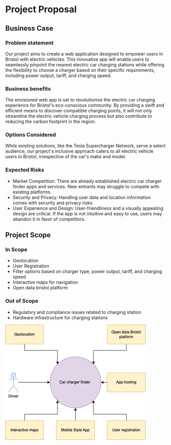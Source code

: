 # Project Proposal

## Business Case

### Problem statement
Our project aims to create a web application designed to empower users in Bristol with electric vehicles. This innovative app will enable users to seamlessly pinpoint the nearest electric car charging stations while offering the flexibility to choose a charger based on their specific requirements, including power output, tariff, and charging speed.

### Business benefits
The envisioned web app is set to revolutionise the electric car charging experience for Bristol's eco-conscious community. By providing a swift and efficient means to discover compatible charging points, it will not only streamline the electric vehicle charging process but also contribute to reducing the carbon footprint in the region.

### Options Considered
While existing solutions, like the Tesla Supercharger Network, serve a select audience, our project's inclusive approach caters to all electric vehicle users in Bristol, irrespective of the car's make and model.

### Expected Risks
* Market Competition: There are already established electric car charger finder apps and services. New entrants may struggle to compete with existing platforms.
* Security and Privacy: Handling user data and location information comes with security and privacy risks.
* User Experience and Design: User-friendliness and a visually appealing design are critical. If the app is not intuitive and easy to use, users may abandon it in favor of competitors.

## Project Scope

### In Scope
* Geolocation
* User Registration
* Filter options based on charger type, power output, tariff, and charging speed
* Interactive maps for navigation
* Open data bristol platform

### Out of Scope
* Regulatory and compliance issues related to charging station
* Hardware infrastructure for charging stations

![Context Diagram](Images/Context-diagram.png)

